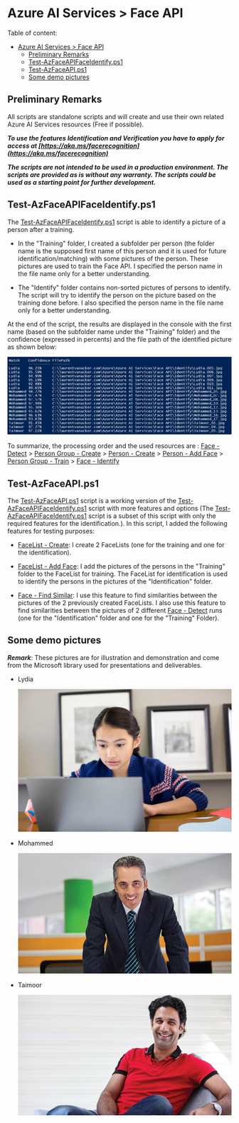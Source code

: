 # Azure AI Services > Face API

Table of content:
- [Azure AI Services \> Face API](#azure-ai-services--face-api)
  - [Preliminary Remarks](#preliminary-remarks)
  - [Test-AzFaceAPIFaceIdentify.ps1](#test-azfaceapifaceidentifyps1)
  - [Test-AzFaceAPI.ps1](#test-azfaceapips1)
  - [Some demo pictures](#some-demo-pictures)


## Preliminary Remarks

All scripts are standalone scripts and will create and use their own related Azure AI Services resources (Free if possible).

***To use the features Identification and Verification you have to apply for access at [https://aka.ms/facerecognition](https://aka.ms/facerecognition)***

***The scripts are not intended to be used in a production environment. The scripts are provided as is without any warranty. The scripts could be used as a starting point for further development.***

## Test-AzFaceAPIFaceIdentify.ps1

The [Test-AzFaceAPIFaceIdentify.ps1](Test-AzFaceAPIFaceIdentify.ps1) script is able to identify a picture of a person after a training.  

- In the "Training" folder, I created a subfolder per person (the folder name is the supposed first name of this person and it is used for future identification/matching) with some pictures of the person. These pictures are used to train the Face API. I specified the person name in the file name only for a better understanding.

- The "Identify" folder contains non-sorted pictures of persons to identify. The script will try to identify the person on the picture based on the training done before. I also specified the person name in the file name only for a better understanding.

At the end of the script, the results are displayed in the console with the first name (based on the subfolder name under the "Training" folder) and the confidence (expressed in percents) and the file path of the identified picture as shown below:

![Results](docs/results.jpg)

To summarize, the processing order and the used resources are :
[Face - Detect](https://eastus.dev.cognitive.microsoft.com/docs/services/563879b61984550e40cbbe8d/operations/563879b61984550f30395236) > [Person Group - Create](https://eastus.dev.cognitive.microsoft.com/docs/services/563879b61984550e40cbbe8d/operations/563879b61984550f30395244) > [Person - Create](https://eastus.dev.cognitive.microsoft.com/docs/services/563879b61984550e40cbbe8d/operations/563879b61984550f3039523c) > [Person - Add Face](https://eastus.dev.cognitive.microsoft.com/docs/services/563879b61984550e40cbbe8d/operations/563879b61984550f3039523b) > [Person Group - Train](https://eastus.dev.cognitive.microsoft.com/docs/services/563879b61984550e40cbbe8d/operations/563879b61984550f30395249) > [Face - Identify](https://eastus.dev.cognitive.microsoft.com/docs/services/563879b61984550e40cbbe8d/operations/563879b61984550f30395239)

## Test-AzFaceAPI.ps1

The [Test-AzFaceAPI.ps1](Test-AzFaceAPI.ps1) script is a working version of the [Test-AzFaceAPIFaceIdentify.ps1](Test-AzFaceAPIFaceIdentify.ps1) script with more features and options (The [Test-AzFaceAPIFaceIdentify.ps1](Test-AzFaceAPIFaceIdentify.ps1) script is a subset of this script with only the required features for the identification.).
In this script, I added the following features for testing purposes:

- [FaceList - Create](https://eastus.dev.cognitive.microsoft.com/docs/services/563879b61984550e40cbbe8d/operations/563879b61984550f3039524b): I create 2 FaceLists (one for the training and one for the identification).

- [FaceList - Add Face](https://eastus.dev.cognitive.microsoft.com/docs/services/563879b61984550e40cbbe8d/operations/563879b61984550f3039524c): I add the pictures of the persons in the "Training" folder to the FaceList for training. The FaceList for identification is used to identify the persons in the pictures of the "Identification" folder.

- [Face - Find Similar](https://eastus.dev.cognitive.microsoft.com/docs/services/563879b61984550e40cbbe8d/operations/563879b61984550f30395237): I use this feature to find similarities between the pictures of the 2 previously created FaceLists. I also use this feature to find similarities between the pictures of 2 different [Face - Detect](https://eastus.dev.cognitive.microsoft.com/docs/services/563879b61984550e40cbbe8d/operations/563879b61984550f30395236) runs (one for the "Identification" folder and one for the "Training" Folder).
  
## Some demo pictures

***Remark***: These pictures are for illustration and demonstration and come from the Microsoft library used for presentations and deliverables.

- Lydia
  
  ![Lydia](Training/Lydia/Lydia_001.jpg)
- Mohammed
  
  ![Mohammed](Training/Mohammed/Mohammed_03.jpg)
- Taimoor
  
  ![Taimoor](Training/Taimoor/Taimoor_02.jpg)

